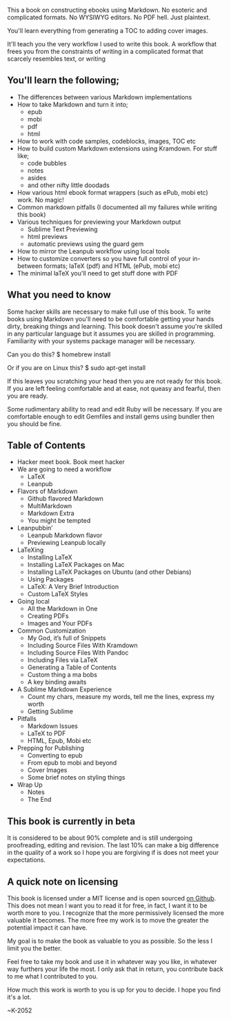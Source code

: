 This a book on constructing ebooks using Markdown. No esoteric and complicated formats. No WYSIWYG editors. No PDF hell. Just plaintext. 

You'll learn everything from generating a TOC to adding cover images.

It'll teach you the very workflow I used to write this book. A workflow that frees you from the constraints
of writing in a complicated format that scarcely resembles text, or writing 

## You'll learn the following;

- The differences between various Markdown implementations
- How to take Markdown and turn it into;
  - epub
  - mobi
  - pdf
  - html
- How to work with code samples, codeblocks, images, TOC etc
- How to build custom Markdown extensions using Kramdown. For stuff like;
  - code bubbles
  - notes
  - asides 
  - and other nifty little doodads
- How various html ebook format wrappers (such as ePub, mobi etc) work. No magic!
- Common markdown pitfalls (I documented all my failures while writing this book)
- Various techniques for previewing your Markdown output 
  - Sublime Text Previewing
  - html previews
  - automatic previews using the guard gem
- How to mirror the Leanpub workflow using local tools
- How to customize converters so you have full control of your in-between formats; laTeX (pdf) and HTML (ePub, mobi etc)
- The minimal laTeX you'll need to get stuff done with PDF

## What you need to know

Some hacker skills are necessary to make full use of this book. To write books using Markdown you'll need to be
comfortable getting your hands dirty, breaking things and learning. This book doesn't assume 
you're skilled in any particular language but it assumes you are skilled in programming. Familiarity with your systems 
package manager will be necessary.

Can you do this?
    $ homebrew install

Or if you are on Linux this?
    $ sudo apt-get install

If this leaves you scratching your head then you are not ready for this book. If you are left feeling
comfortable and at ease, not queasy and fearful, then you are ready.

Some rudimentary ability to read and edit Ruby will be necessary. If you are comfortable enough to edit Gemfiles and
install gems using bundler then you should be fine.

## Table of Contents

- Hacker meet book. Book meet hacker
- We are going to need a workflow
  - LaTeX
  - Leanpub
- Flavors of Markdown
  - Github flavored Markdown
  - MultiMarkdown
  - Markdown Extra
  - You might be tempted
- Leanpubbin’
  - Leanpub Markdown flavor
  - Previewing Leanpub locally
- LaTeXing 
  - Installing LaTeX 
  - Installing LaTeX Packages on Mac 
  - Installing LaTeX Packages on Ubuntu (and other Debians)
  - Using Packages
  - LaTeX: A Very Brief Introduction
  - Custom LaTeX Styles
- Going local 
  - All the Markdown in One 
  - Creating PDFs
  - Images and Your PDFs
- Common Customization
  - My God, it’s full of Snippets
  - Including Source Files With Kramdown
  - Including Source Files With Pandoc
  - Including Files via LaTeX
  - Generating a Table of Contents
  - Custom thing a ma bobs
  - A key binding awaits
- A Sublime Markdown Experience
  - Count my chars, measure my words, tell me the lines, express my worth
  - Getting Sublime 
- Pitfalls
  - Markdown Issues
  - LaTeX to PDF
  - HTML, Epub, Mobi etc
- Prepping for Publishing
  - Converting to epub 
  - From epub to mobi and beyond
  - Cover Images
  - Some brief notes on styling things
- Wrap Up
  - Notes
  - The End

## This book is currently in beta

It is considered to be about 90% complete and is still undergoing proofreading, editing and revision.
The last 10% can make a big difference in the quality of a work so I hope you are forgiving if is does not
meet your expectations. 

## A quick note on licensing

This book is licensed under a MIT license and is open sourced [on Github](http://github.com/k2052/markdown-to-ebook).
This does not mean I want you to read it for free, in fact, I want it to be worth more to you. I recognize that the 
more permissively licensed the more valuable it becomes. The more free my work is to move the greater the potential 
impact it can have.

My goal is to make the book as valuable to you as possible. So the less I limit you the better.

Feel free to take my book and use it in whatever way you like, in whatever way furthers your life the most. I only ask
that in return, you contribute back to me what I contributed to you.

How much this work is worth to you is up for you to decide. I hope you find it's a lot.

~K-2052
